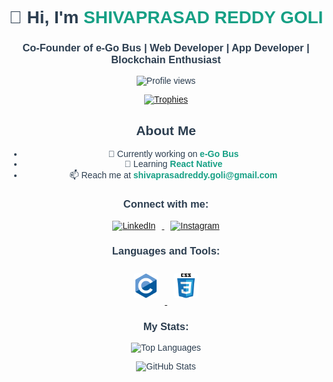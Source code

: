 <style>
  .profile-container {
    text-align: center;
    font-family: 'Arial', sans-serif;
    color: #2c3e50;
  }
  .highlight {
    color: #16a085;
    font-weight: bold;
  }
  .social-icons img {
    margin: 0 10px;
    transition: transform 0.3s ease;
  }
  .social-icons img:hover {
    transform: scale(1.2);
  }
  .tools-section img {
    margin: 10px;
    border-radius: 5px;
    transition: transform 0.3s ease;
  }
  .tools-section img:hover {
    transform: rotate(10deg);
  }
</style>

<div class="profile-container">
  <h1>👋 Hi, I'm <span class="highlight">SHIVAPRASAD REDDY GOLI</span></h1>
  <h3>Co-Founder of e-Go Bus | Web Developer | App Developer | Blockchain Enthusiast</h3>

  <p>
    <img src="https://komarev.com/ghpvc/?username=gspreddy6869&label=Profile%20views&color=0e75b6&style=flat" alt="Profile views" />
  </p>

  <p>
    <a href="https://github.com/ryo-ma/github-profile-trophy">
      <img src="https://github-profile-trophy.vercel.app/?username=gspreddy6869" alt="Trophies" />
    </a>
  </p>

  <h2>About Me</h2>
  <ul>
    <li>🔭 Currently working on <span class="highlight">e-Go Bus</span></li>
    <li>🌱 Learning <span class="highlight">React Native</span></li>
    <li>📫 Reach me at <span class="highlight">shivaprasadreddy.goli@gmail.com</span></li>
  </ul>

  <h3>Connect with me:</h3>
  <div class="social-icons">
    <a href="https://linkedin.com/in/shiva prasad reddy goli" target="_blank">
      <img src="https://raw.githubusercontent.com/rahuldkjain/github-profile-readme-generator/master/src/images/icons/Social/linked-in-alt.svg" alt="LinkedIn" height="40" />
    </a>
    <a href="https://instagram.com/goli_shivaprasadreddy" target="_blank">
      <img src="https://raw.githubusercontent.com/rahuldkjain/github-profile-readme-generator/master/src/images/icons/Social/instagram.svg" alt="Instagram" height="40" />
    </a>
  </div>

  <h3>Languages and Tools:</h3>
  <div class="tools-section">
    <a href="https://www.cprogramming.com/" target="_blank">
      <img src="https://raw.githubusercontent.com/devicons/devicon/master/icons/c/c-original.svg" alt="C" width="40" />
    </a>
    <a href="https://www.w3schools.com/css/" target="_blank">
      <img src="https://raw.githubusercontent.com/devicons/devicon/master/icons/css3/css3-original-wordmark.svg" alt="CSS3" width="40" />
    </a>
    <!-- Add other tools and languages as before -->
  </div>

  <h3>My Stats:</h3>
  <p>
    <img src="https://github-readme-stats.vercel.app/api/top-langs?username=gspreddy6869&show_icons=true&locale=en&layout=compact" alt="Top Languages" />
  </p>
  <p>
    <img src="https://github-readme-stats.vercel.app/api?username=gspreddy6869&show_icons=true&locale=en" alt="GitHub Stats" />
  </p>
</div>
